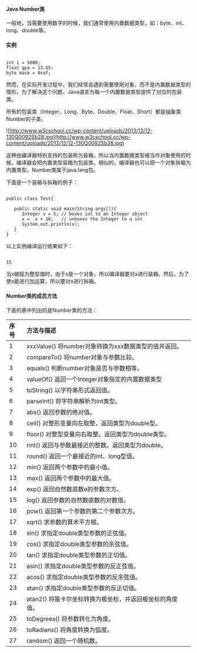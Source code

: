  
#### Java Number类

 一般地，当需要使用数字的时候，我们通常使用内置数据类型，如：byte、int、long、double等。 

 
#### 实例

 
```

int i = 5000;
float gpa = 13.65;
byte mask = 0xaf;

```
  然而，在实际开发过程中，我们经常会遇到需要使用对象，而不是内置数据类型的情形。为了解决这个问题，Java语言为每一个内置数据类型提供了对应的包装类。 


所有的包装类（Integer、Long、Byte、Double、Float、Short）都是抽象类Number的子类。 

  ![http://www.w3cschool.cc/wp-content/uploads/2013/12/12-130Q0092Sb28.jpg](http://www.w3cschool.cc/wp-content/uploads/2013/12/12-130Q0092Sb28.jpg)

 这种由编译器特别支持的包装称为装箱，所以当内置数据类型被当作对象使用的时候，编译器会把内置类型装箱为包装类。相似的，编译器也可以把一个对象拆箱为内置类型。Number类属于java.lang包。 

  下面是一个装箱与拆箱的例子：

 
```

public class Test{

   public static void main(String args[]){
      Integer x = 5; // boxes int to an Integer object
      x =  x + 10;   // unboxes the Integer to a int
      System.out.println(x); 
   }
}

```
 以上实例编译运行结果如下：

 
```

15

```
 当x被赋为整型值时，由于x是一个对象，所以编译器要对x进行装箱。然后，为了使x能进行加运算，所以要对x进行拆箱。 




#### Number类的成员方法

 下面的表中列出的是Number类的方法：

 

| 序号| 方法与描述|
|:--|:--|
| 1| xxxValue() 将number对象转换为xxx数据类型的值并返回。|
| 2| compareTo() 将number对象与参数比较。|
| 3| equals() 判断number对象是否与参数相等。|
| 4| valueOf() 返回一个Integer对象指定的内置数据类型|
| 5| toString() 以字符串形式返回值。|
| 6| parseInt() 将字符串解析为int类型。|
| 7| abs() 返回参数的绝对值。|
| 8| ceil() 对整形变量向左取整，返回类型为double型。|
| 9| floor() 对整型变量向右取整。返回类型为double类型。|
| 10| rint() 返回与参数最接近的整数。返回类型为double。|
| 11| round() 返回一个最接近的int、long型值。|
| 12| min() 返回两个参数中的最小值。|
| 13| max() 返回两个参数中的最大值。|
| 14| exp() 返回自然数底数e的参数次方。|
| 15| log() 返回参数的自然数底数的对数值。|
| 16| pow() 返回第一个参数的第二个参数次方。|
| 17| sqrt() 求参数的算术平方根。|
| 18| sin() 求指定double类型参数的正弦值。|
| 19| cos() 求指定double类型参数的余弦值。|
| 20| tan() 求指定double类型参数的正切值。|
| 21| asin() 求指定double类型参数的反正弦值。|
| 22| acos() 求指定double类型参数的反余弦值。|
| 23| atan() 求指定double类型参数的反正切值。|
| 24| atan2() 将笛卡尔坐标转换为极坐标，并返回极坐标的角度值。|
| 25| toDegrees() 将参数转化为角度。|
| 26| toRadians() 将角度转换为弧度。|
| 27| random() 返回一个随机数。|



